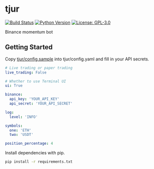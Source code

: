 # tjur
[![Build Status](https://travis-ci.org/80-am/tjur.svg?branch=master)](https://travis-ci.org/80-am/tjur)
[![Python Version](https://img.shields.io/badge/python-%3E%3D%203.6-blue)](https://www.python.org/)
[![License: GPL-3.0](https://img.shields.io/github/license/80-am/kreepr)](https://opensource.org/licenses/GPL-3.0)

Binance momentum bot

## Getting Started
Copy [tjur/config.sample](tjur/config.sample) into tjur/config.yaml and fill in your API secrets.

```yaml
# Live trading or paper trading
live_trading: False

# Whether to use Terminal UI
ui: True

binance:
  api_key: 'YOUR_API_KEY'
  api_secret: 'YOUR_API_SECRET'

log:
  level: 'INFO'

symbols:
  one: 'ETH'
  two: 'USDT'

position_percentage: 4
```

Install dependencies with pip.
```bash
pip install -r requirements.txt
```
